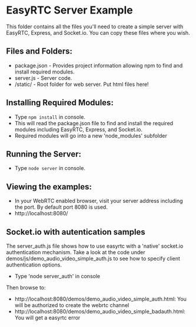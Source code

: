 EasyRTC Server Example
======================

This folder contains all the files you'll need to create a simple server with EasyRTC, Express, and Socket.io. You can copy these files where you wish.

Files and Folders:
------------------

 - package.json - Provides project information allowing npm to find and install required modules.
 - server.js - Server code.
 - /static/ - Root folder for web server. Put html files here!

 
Installing Required Modules:
----------------------------

 - Type `npm install` in console.
 - This will read the package.json file to find and install the required modules including EasyRTC, Express, and Socket.io.
 - Required modules will go into a new 'node_modules' subfolder


Running the Server:
-------------------

 - Type `node server` in console.


Viewing the examples:
---------------------

 - In your WebRTC enabled browser, visit your server address including the port. By default port 8080 is used.
 - http://localhost:8080/
 
  Socket.io with autentication samples
 ------------------------------------

 The server_auth.js file shows how to use easyrtc with a 'native' socket.io authentication mechanism.
 Take a look at the code under demos/js/demo_audio_video_simple_auth.js to see how to specify client authentication options.

 - Type 'node server_auth' in console

Then browse to:

- http://localhost:8080/demos/demo_audio_video_simple_auth.html: You will be authorized to create the webrtc channel
- http://localhost:8080/demos/demo_audio_video_simple_badauth.html: You will get a easyrtc error